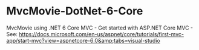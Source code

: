 # MvcMovie-DotNet-6-Core
MvcMovie using .NET 6 Core MVC - Get started with ASP.NET Core MVC - See: https://docs.microsoft.com/en-us/aspnet/core/tutorials/first-mvc-app/start-mvc?view=aspnetcore-6.0&amp;tabs=visual-studio

